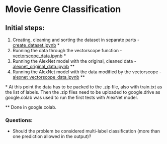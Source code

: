 # Movie Genre Classification

## Initial steps:

1. Creating, cleaning and sorting the dataset in separate parts - [create_dataset.ipynb](https://github.com/KrzysztofKleist/Movie-Genre-Classification/blob/main/create_dataset.ipynb) \*
2. Running the data through the vectorscope function - [vectorscope_data.ipynb](https://github.com/KrzysztofKleist/Movie-Genre-Classification/blob/main/vectorscope_data.ipynb) \*
3. Running the AlexNet model with the original, cleaned data - [alexnet_original_data.ipynb](https://github.com/KrzysztofKleist/Movie-Genre-Classification/blob/main/alexnet_original_data.ipynb) \*\*
4. Running the AlexNet model with the data modified by the vectorscope - [alexnet_vectorscope_data.ipynb](https://github.com/KrzysztofKleist/Movie-Genre-Classification/blob/main/alexnet_vectorscope_data.ipynb) \*\*

\* At this point the data has to be packed to the .zip file, also with train.txt as the list of labels. Then the .zip files need to be uploaded to google.drive as google.colab was used to run the first tests with AlexNet model.

\*\* Done in google.colab.

### Questions:

- Should the problem be considered multi-label classification (more than one prediction allowed in the output)?

